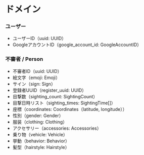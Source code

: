 # ドメイン

### ユーザー
- ユーザーID（uuid: UUID）
- GoogleアカウントID（google_account_id: GoogleAccountID）

### 不審者 / Person
- 不審者ID（uuid: UUID）
- 絵文字（emoji: Emoji）
- サイン（sign: Sign）
- 登録者UUID（register_uuid: UUID）
- 目撃数（sighting_count: SightingCount）
- 目撃日時リスト（sighting_times: SightingTime[]）
- 座標（coordinates: Coordinates（latitude, longitude））
- 性別（gender: Gender）
- 服装（clothing: Clothing）
- アクセサリー（accessories: Accessories）
- 乗り物（vehicle: Vehicle）
- 挙動（behavior: Behavior）
- 髪型（hairstyle: Hairstyle）
